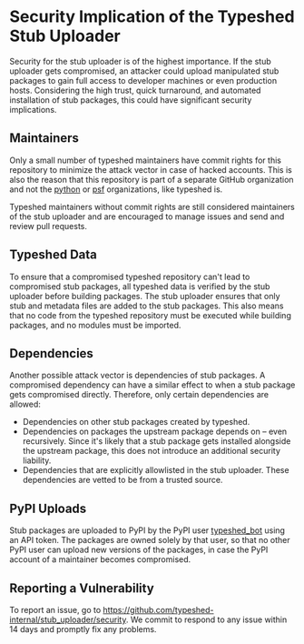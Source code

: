 # Security Implication of the Typeshed Stub Uploader

Security for the stub uploader is of the highest importance. If the stub
uploader gets compromised, an attacker could upload manipulated stub
packages to gain full access to developer machines or even production hosts.
Considering the high trust, quick turnaround, and automated installation of
stub packages, this could have significant security implications.

## Maintainers

Only a small number of typeshed maintainers have commit rights for this
repository to minimize the attack vector in case of hacked accounts. This
is also the reason that this repository is part of a separate GitHub
organization and not the [python](https://github.com/python) or
[psf](https://github.com/psf) organizations, like typeshed is.

Typeshed maintainers without commit rights are still considered maintainers
of the stub uploader and are encouraged to manage issues and send and review
pull requests.

## Typeshed Data

To ensure that a compromised typeshed repository can't lead to compromised
stub packages, all typeshed data is verified by the stub uploader before
building packages. The stub uploader ensures that only stub and metadata
files are added to the stub packages. This also means that no code from the
typeshed repository must be executed while building packages, and no
modules must be imported.

## Dependencies

Another possible attack vector is dependencies of stub packages.
A compromised dependency can have a similar effect to when a stub package
gets compromised directly. Therefore, only certain dependencies are
allowed:

* Dependencies on other stub packages created by typeshed.
* Dependencies on packages the upstream package depends on – even recursively.
  Since it's likely that a stub package gets installed alongside the
  upstream package, this does not introduce an additional security liability.
* Dependencies that are explicitly allowlisted in the stub uploader. These
  dependencies are vetted to be from a trusted source.

## PyPI Uploads

Stub packages are uploaded to PyPI by the PyPI user
[typeshed_bot](https://pypi.org/user/typeshed_bot/) using an API token.
The packages are owned solely by that user, so that no other PyPI user can
upload new versions of the packages, in case the PyPI account of a
maintainer becomes compromised.

## Reporting a Vulnerability

To report an issue, go to https://github.com/typeshed-internal/stub_uploader/security. We commit to respond to any issue within 14 days and promptly fix any problems.

